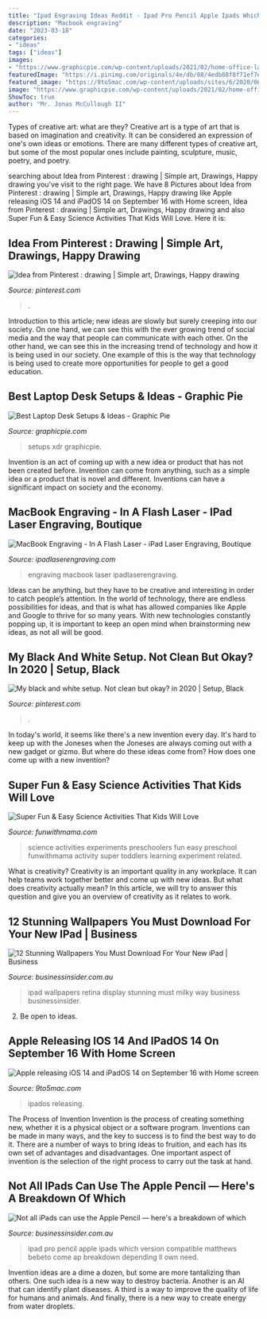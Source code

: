 ```yaml
---
title: "Ipad Engraving Ideas Reddit - Ipad Pro Pencil Apple Ipads Which Version Compatible Matthews Bebeto Come Ap Breakdown Depending Ll Own Need"
description: "Macbook engraving"
date: "2023-03-18"
categories:
- "ideas"
tags: ["ideas"]
images:
- "https://www.graphicpie.com/wp-content/uploads/2021/02/home-office-laptop-setup-768x512.jpg"
featuredImage: "https://i.pinimg.com/originals/4e/db/88/4edb88f8f71ef7eef0882036dc6bd40e.jpg"
featured_image: "https://9to5mac.com/wp-content/uploads/sites/6/2020/06/iOS-14-Features-Picture-in-Picture.jpg?quality=82&amp;strip=all"
image: "https://www.graphicpie.com/wp-content/uploads/2021/02/home-office-laptop-setup-768x512.jpg"
ShowToc: true
author: "Mr. Jonas McCullough II"
---
```



Types of creative art: what are they?
Creative art is a type of art that is based on imagination and creativity. It can be considered an expression of one's own ideas or emotions. There are many different types of creative art, but some of the most popular ones include painting, sculpture, music, poetry, and poetry.

	

		
searching about Idea from Pinterest : drawing | Simple art, Drawings, Happy drawing you've visit to the right page. We have 8 Pictures about Idea from Pinterest : drawing | Simple art, Drawings, Happy drawing like Apple releasing iOS 14 and iPadOS 14 on September 16 with Home screen, Idea from Pinterest : drawing | Simple art, Drawings, Happy drawing and also Super Fun &amp; Easy Science Activities That Kids Will Love. Here it is:
		
    
## Idea From Pinterest : Drawing | Simple Art, Drawings, Happy Drawing

<img loading=lazy src="https://i.pinimg.com/originals/4e/db/88/4edb88f8f71ef7eef0882036dc6bd40e.jpg" onerror="this.onerror=null;this.src='https://tse4.mm.bing.net/th?id=OIP.OwEmB_ycDTZxX8qWkPlEqQHaHa&amp;pid=15.1';" alt="Idea from Pinterest : drawing | Simple art, Drawings, Happy drawing">

_Source: pinterest.com_

>. 

	

Introduction to this article; new ideas are slowly but surely creeping into our society. On one hand, we can see this with the ever growing trend of social media and the way that people can communicate with each other. On the other hand, we can see this in the increasing trend of technology and how it is being used in our society. One example of this is the way that technology is being used to create more opportunities for people to get a good education.

    
## Best Laptop Desk Setups &amp; Ideas - Graphic Pie

<img loading=lazy src="https://www.graphicpie.com/wp-content/uploads/2021/02/home-office-laptop-setup-768x512.jpg" onerror="this.onerror=null;this.src='https://tse2.mm.bing.net/th?id=OIP.MufH6dNQ69VWDbpGNe2MigHaE8&amp;pid=15.1';" alt="Best Laptop Desk Setups &amp; Ideas - Graphic Pie">

_Source: graphicpie.com_

>setups xdr graphicpie. 

	

Invention is an act of coming up with a new idea or product that has not been created before. Invention can come from anything, such as a simple idea or a product that is novel and different. Inventions can have a significant impact on society and the economy.

    
## MacBook Engraving - In A Flash Laser - IPad Laser Engraving, Boutique

<img loading=lazy src="https://ipadlaserengraving.com/wp-content/uploads/2012/02/macbook-engraving.jpg" onerror="this.onerror=null;this.src='https://tse4.mm.bing.net/th?id=OIP.ap-IO5VKXtf7mGIlfsoqZgHaFF&amp;pid=15.1';" alt="MacBook Engraving - In A Flash Laser - iPad Laser Engraving, Boutique">

_Source: ipadlaserengraving.com_

>engraving macbook laser ipadlaserengraving. 

	

Ideas can be anything, but they have to be creative and interesting in order to catch people’s attention. In the world of technology, there are endless possibilities for ideas, and that is what has allowed companies like Apple and Google to thrive for so many years. With new technologies constantly popping up, it is important to keep an open mind when brainstorming new ideas, as not all will be good.

    
## My Black And White Setup. Not Clean But Okay? In 2020 | Setup, Black

<img loading=lazy src="https://i.pinimg.com/736x/f3/53/68/f35368872ffa75a1a54041b27dbc6afe.jpg" onerror="this.onerror=null;this.src='https://tse3.mm.bing.net/th?id=OIP.8gZrPVa2ra_EOd13LRudbgHaFj&amp;pid=15.1';" alt="My black and white setup. Not clean but okay? in 2020 | Setup, Black">

_Source: pinterest.com_

>. 

	

In today's world, it seems like there's a new invention every day.  It's hard to keep up with the Joneses when the Joneses are always coming out with a new gadget or gizmo.  But where do these ideas come from?  How does one come up with a new invention?

    
## Super Fun &amp; Easy Science Activities That Kids Will Love

<img loading=lazy src="http://www.funwithmama.com/wp-content/uploads/2017/05/Science-Activities-For-Preschool-Square.jpg" onerror="this.onerror=null;this.src='https://tse2.mm.bing.net/th?id=OIP.t6mz9WUHlwAI43Z665gdwAHaHa&amp;pid=15.1';" alt="Super Fun &amp; Easy Science Activities That Kids Will Love">

_Source: funwithmama.com_

>science activities experiments preschoolers fun easy preschool funwithmama activity super toddlers learning experiment related. 

	

What is creativity?
Creativity is an important quality in any workplace. It can help teams work together better and come up with new ideas. But what does creativity actually mean? In this article, we will try to answer this question and give you an overview of creativity as it relates to work.

    
## 12 Stunning Wallpapers You Must Download For Your New IPad | Business

<img loading=lazy src="https://static.businessinsider.com/image/4f6b6457ecad042a6a000004/image.jpg" onerror="this.onerror=null;this.src='https://tse4.mm.bing.net/th?id=OIP.xYE5o3SWRJXKuf1iVz9tUAHaFj&amp;pid=15.1';" alt="12 Stunning Wallpapers You Must Download For Your New iPad | Business">

_Source: businessinsider.com.au_

>ipad wallpapers retina display stunning must milky way business businessinsider. 

	

2. Be open to ideas.

    
## Apple Releasing IOS 14 And IPadOS 14 On September 16 With Home Screen

<img loading=lazy src="https://9to5mac.com/wp-content/uploads/sites/6/2020/06/iOS-14-Features-Picture-in-Picture.jpg?quality=82&amp;strip=all" onerror="this.onerror=null;this.src='https://tse4.mm.bing.net/th?id=OIP.jtWxBks3ys9p-ZLC7AOyXAHaEK&amp;pid=15.1';" alt="Apple releasing iOS 14 and iPadOS 14 on September 16 with Home screen">

_Source: 9to5mac.com_

>ipados releasing. 

	

The Process of Invention
Invention is the process of creating something new, whether it is a physical object or a software program. Inventions can be made in many ways, and the key to success is to find the best way to do it. There are a number of ways to bring ideas to fruition, and each has its own set of advantages and disadvantages. One important aspect of invention is the selection of the right process to carry out the task at hand.

    
## Not All IPads Can Use The Apple Pencil — Here&#039;s A Breakdown Of Which

<img loading=lazy src="https://static.businessinsider.com/image/5cae5459b1e0a209ed6255e2.jpg" onerror="this.onerror=null;this.src='https://tse3.mm.bing.net/th?id=OIP.LD7LTOJyolgXDBEfaeAtAAHaFj&amp;pid=15.1';" alt="Not all iPads can use the Apple Pencil — here&#039;s a breakdown of which">

_Source: businessinsider.com.au_

>ipad pro pencil apple ipads which version compatible matthews bebeto come ap breakdown depending ll own need. 

	

Invention ideas are a dime a dozen, but some are more tantalizing than others. One such idea is a new way to destroy bacteria. Another is an AI that can identify plant diseases. A third is a way to improve the quality of life for humans and animals. And finally, there is a new way to create energy from water droplets.

